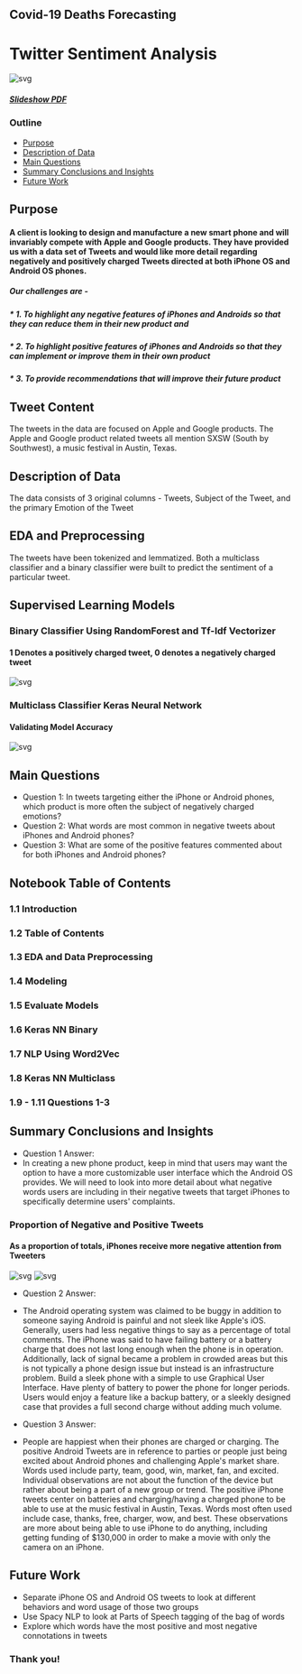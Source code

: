 ## Covid-19 Deaths Forecasting

# Twitter Sentiment Analysis

![svg](img/tenor.gif)

##### [Slideshow PDF](pdfs/Tweet_Sentiment_Analysis.pdf)

### Outline
* [Purpose](#Purpose)
* [Description of Data](#Description_of_Data)
* [Main Questions](#Main-Questions)
* [Summary Conclusions and Insights](#Summary-Conclusions-and-Insights)
* [Future Work](#Future-Work)

## Purpose

#### A client is looking to design and manufacture a new smart phone and will invariably compete with Apple and Google products. They have provided us with a data set of Tweets and would like more detail regarding negatively and positively charged Tweets directed at both iPhone OS and Android OS phones. 
##### Our challenges are -
##### * 1. To highlight any negative features of iPhones and Androids so that they can reduce them in their new product and 
##### * 2. To highlight positive features of iPhones and Androids so that they can implement or improve them in their own product
##### * 3. To provide recommendations that will improve their future product

## Tweet Content

The tweets in the data are focused on Apple and Google products. The Apple and Google product related tweets all mention SXSW (South by Southwest), a music festival in Austin, Texas.  

## Description of Data

The data consists of 3 original columns - Tweets, Subject of the Tweet, and the primary Emotion of the Tweet

## EDA and Preprocessing 

The tweets have been tokenized and lemmatized. Both a multiclass classifier and a binary classifier were built to predict the sentiment of a particular tweet.

## Supervised Learning Models 

### Binary Classifier Using RandomForest and Tf-Idf Vectorizer
#### 1 Denotes a positively charged tweet, 0 denotes a negatively charged tweet
![svg](Tweet_Analysis_files/Tweet_Analysis_100_1.png)

### Multiclass Classifier Keras Neural Network
#### Validating Model Accuracy
![svg](Tweet_Analysis_files/Tweet_Analysis_151_0.png)

## Main Questions
* Question 1: In tweets targeting either the iPhone or Android phones, which product is more often the subject of negatively charged emotions?
* Question 2: What words are most common in negative tweets about iPhones and Android phones?
* Question 3: What are some of the positive features commented about for both iPhones and Android phones?

## Notebook Table of Contents
### 1.1 Introduction
### 1.2 Table of Contents
### 1.3 EDA and Data Preprocessing
### 1.4 Modeling
### 1.5 Evaluate Models
### 1.6 Keras NN Binary
### 1.7 NLP Using Word2Vec
### 1.8 Keras NN Multiclass
### 1.9 - 1.11 Questions 1-3

## Summary Conclusions and Insights
* Question 1 Answer: 
* In creating a new phone product, keep in mind that users may want the option to have a more customizable user interface which the Android OS provides. We will need to look into more detail about what negative words users are including in their negative tweets that target iPhones to specifically determine users' complaints. 

### Proportion of Negative and Positive Tweets
#### As a proportion of totals, iPhones receive more negative attention from Tweeters
![svg](Tweet_Analysis_files/Tweet_Analysis_233_0.png)
![svg](Tweet_Analysis_files/Tweet_Analysis_238_0.png)

* Question 2 Answer: 
* The Android operating system was claimed to be buggy in addition to someone saying Android is painful and not sleek like Apple's iOS. Generally, users had less negative things to say as a percentage of total comments.
The iPhone was said to have failing battery or a battery charge that does not last long enough when the phone is in operation. Additionally, lack of signal became a problem in crowded areas but this is not typically a phone design issue but instead is an infrastructure problem.
Build a sleek phone with a simple to use Graphical User Interface. Have plenty of battery to power the phone for longer periods. Users would enjoy a feature like a backup battery, or a sleekly designed case that provides a full second charge without adding much volume.

* Question 3 Answer: 
* People are happiest when their phones are charged or charging.
The positive Android Tweets are in reference to parties or people just being excited about Android phones and challenging Apple's market share. Words used include party, team, good, win, market, fan, and excited. Individual observations are not about the function of the device but rather about being a part of a new group or trend.
The positive iPhone tweets center on batteries and charging/having a charged phone to be able to use at the music festival in Austin, Texas. Words most often used include case, thanks, free, charger, wow, and best. These observations are more about being able to use iPhone to do anything, including getting funding of $130,000 in order to make a movie with only the camera on an iPhone.


## Future Work
* Separate iPhone OS and Android OS tweets to look at different behaviors and word usage of those two groups
* Use Spacy NLP to look at Parts of Speech tagging of the bag of words
* Explore which words have the most positive and most negative connotations in tweets 


### Thank you!
